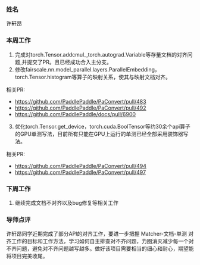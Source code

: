### 姓名

许轩昂

### 本周工作

1. 完成对torch.Tensor.addcmul_,torch.autograd.Variable等存量文档的对齐问题,并提交了PR。且已经成功合入主分支。
2. 修改fairscale.nn.model_parallel.layers.ParallelEmbedding，torch.Tensor.histogram等算子的映射关系，使其与映射文档对齐。
   
  相关PR:
- https://github.com/PaddlePaddle/PaConvert/pull/483
- https://github.com/PaddlePaddle/PaConvert/pull/492
- https://github.com/PaddlePaddle/docs/pull/6900

3. 优化torch.Tensor.get_device，torch.cuda.BoolTensor等约30余个api算子的GPU单测写法，目前所有只能在GPU上运行的单测已经全部采用装饰器写法。
  
  相关PR:
  - https://github.com/PaddlePaddle/PaConvert/pull/494
  - https://github.com/PaddlePaddle/PaConvert/pull/497
### 下周工作

1. 继续完成文档不对齐以及bug修复等相关工作

### 导师点评

许轩昂同学近期完成了部分API的对齐工作，要进一步把握 Matcher-文档-单测 对齐工作的目标和工作方法，学习如何自主排查对不齐问题，力图消灭减少每一个对不齐问题，避免对不齐问题越写越多。做好该项目需要相当的细心和耐心，期望能将项目完美收尾。
